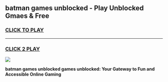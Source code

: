 
## batman games unblocked - Play Unblocked Gmaes & Free
<h3>
<a href="https://news.freeplayer.one?title=batman_games_unblocked&ref=16F">CLICK TO PLAY</a></h3>
<hr>

<h3>
<a href="https://news.freeplayer.one?title=batman_games_unblocked&ref=16F">CLICK 2 PLAY</a>
  
</h3>

<a href="https://news.freeplayer.one?title=batman_games_unblocked&ref=16F/"><img src="https://clearcache.store/games.png"></a>


**batman games unblocked games unblocked: Your Gateway to Fun and Accessible Online Gaming**

